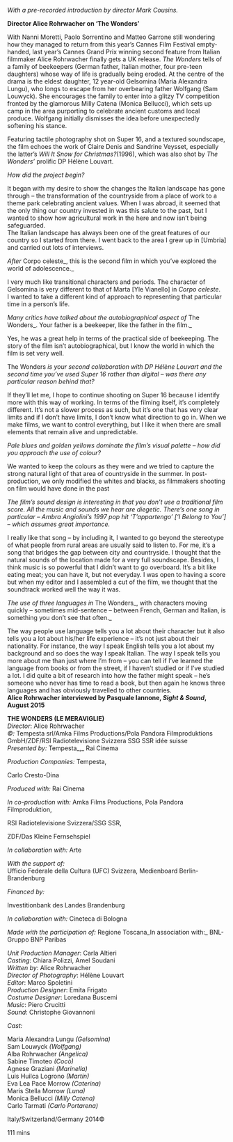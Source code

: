 

_With a pre-recorded introduction by director Mark Cousins._

**Director Alice Rohrwacher on ‘The Wonders’**

With Nanni Moretti, Paolo Sorrentino and Matteo Garrone still wondering how they managed to return from this year’s Cannes Film Festival empty-handed, last year’s Cannes Grand Prix winning second feature from Italian filmmaker Alice Rohrwacher finally gets a UK release. _The Wonders_ tells of a family of beekeepers (German father, Italian mother, four pre-teen daughters) whose way of life is gradually being eroded. At the centre of the drama is the eldest daughter, 12 year-old Gelsomina (Maria Alexandra Lungu), who longs to escape from her overbearing father Wolfgang (Sam Louwyck). She encourages the family to enter into a glitzy TV competition fronted by the glamorous Milly Catena (Monica Bellucci), which sets up camp in the area purporting to celebrate ancient customs and local produce. Wolfgang initially dismisses the idea before unexpectedly softening his stance.

Featuring tactile photography shot on Super 16, and a textured soundscape, the film echoes the work of Claire Denis and Sandrine Veysset, especially the latter’s _Will It Snow for Christmas?_(1996), which was also shot by  _The Wonders’_ prolific DP Hélène Louvart.

_How did the project begin?_

It began with my desire to show the changes the Italian landscape has gone through – the transformation of the countryside from a place of work to a theme park celebrating ancient values. When I was abroad, it seemed that the only thing our country invested in was this salute to the past, but I wanted to show how agricultural work in the here and now isn’t being safeguarded.  
The Italian landscape has always been one of the great features of our country so I started from there. I went back to the area I grew up in [Umbria] and carried out lots of interviews.

_After_ Corpo celeste_, this is the second film in which you’ve explored the world of adolescence._

I very much like transitional characters and periods. The character of Gelsomina is very different to that of Marta [Yle Vianello] in _Corpo celeste_.  
I wanted to take a different kind of approach to representing that particular time in a person’s life.

_Many critics have talked about the autobiographical aspect of_ The Wonders_. Your father is a beekeeper, like the father in the film._

Yes, he was a great help in terms of the practical side of beekeeping. The story of the film isn’t autobiographical, but I know the world in which the film is set very well.

The Wonders _is your second collaboration with DP Hélène Louvart and the second time you’ve used Super 16 rather than digital – was there any particular reason behind that?_

If they’ll let me, I hope to continue shooting on Super 16 because I identify more with this way of working. In terms of the filming itself, it’s completely different. It’s not a slower process as such, but it’s one that has very clear limits and if I don’t have limits, I don’t know what direction to go in. When we make films, we want to control everything, but I like it when there are small elements that remain alive and unpredictable.

_Pale blues and golden yellows dominate the film’s visual palette – how did you approach the use of colour?_

We wanted to keep the colours as they were and we tried to capture the strong natural light of that area of countryside in the summer. In post-production, we only modified the whites and blacks, as filmmakers shooting on film would have done in the past

_The film’s sound design is interesting in that you don’t use a traditional film score. All the music and sounds we hear are diegetic. There’s one song in particular – Ambra Angiolini’s 1997 pop hit ‘T’appartengo’ [‘I Belong to You’] – which assumes great importance._

I really like that song – by including it, I wanted to go beyond the stereotype of what people from rural areas are usually said to listen to. For me, it’s a song that bridges the gap between city and countryside. I thought that the natural sounds of the location made for a very full soundscape. Besides, I think music is so powerful that I didn’t want to go overboard. It’s a bit like eating meat; you can have it, but not everyday. I was open to having a score but when my editor and I assembled a cut of the film, we thought that the soundtrack worked well the way it was.

_The use of three languages in_ The Wonders_, with characters moving quickly – sometimes mid-sentence – between French, German and Italian, is something you don’t see that often._

The way people use language tells you a lot about their character but it also tells you a lot about his/her life experience – it’s not just about their nationality. For instance, the way I speak English tells you a lot about my background and so does the way I speak Italian. The way I speak tells you more about me than just where I’m from – you can tell if I’ve learned the language from books or from the street, if I haven’t studied or if I’ve studied a lot. I did quite a bit of research into how the father might speak – he’s someone who never has time to read a book, but then again he knows three languages and has obviously travelled to other countries.  
**Alice Rohrwacher interviewed by Pasquale Iannone, _Sight & Sound_, August 2015**



**THE WONDERS (LE MERAVIGLIE)**  
_Director_: Alice Rohrwacher  
_©:_ Tempesta srl/Amka Films Productions/Pola Pandora Filmproduktions GmbH/ZDF/RSI Radiotelevisione Svizzera SSG SSR idée suisse  
_Presented by:_ Tempesta_,_ Rai Cinema

_Production Companies:_ Tempesta,

Carlo Cresto-Dina

_Produced_ _with:_ Rai Cinema

_In co-production with:_ Amka Films Productions, Pola Pandora Filmproduktion,

RSI Radiotelevisione Svizzera/SSG SSR,

ZDF/Das Kleine Fernsehspiel

_In collaboration with:_ Arte

_With the support of:_  
Ufficio Federale della Cultura (UFC) Svizzera, Medienboard Berlin-Brandenburg

_Financed by:_

Investitionbank des Landes Brandenburg

_In collaboration with:_ Cineteca di Bologna

_Made with the participation of:_ Regione Toscana_In association with:_ BNL-Gruppo BNP Paribas

_Unit Production Manager_: Carla Altieri  
_Casting_: Chiara Polizzi, Amel Soudani  
_Written by_: Alice Rohrwacher  
_Director of Photography_: Hélène Louvart  
_Editor_: Marco Spoletini  
_Production Designer_: Emita Frigato  
_Costume Designer_: Loredana Buscemi  
_Music_: Piero Crucitti  
_Sound_: Christophe Giovannoni

_Cast:_

Maria Alexandra Lungu _(Gelsomina)_  
Sam Louwyck _(Wolfgang)_  
Alba Rohrwacher _(Angelica)_  
Sabine Timoteo _(Cocò)_  
Agnese Graziani _(Marinella)_  
Luis Huilca Logrono _(Martin)_  
Eva Lea Pace Morrow _(Caterina)_  
Maris Stella Morrow _(Luna)_  
Monica Bellucci _(Milly Catena)_  
Carlo Tarmati _(Carlo Portarena)_

Italy/Switzerland/Germany 2014©

111 mins
<!--stackedit_data:
eyJoaXN0b3J5IjpbMTU3ODU2MDU1XX0=
-->